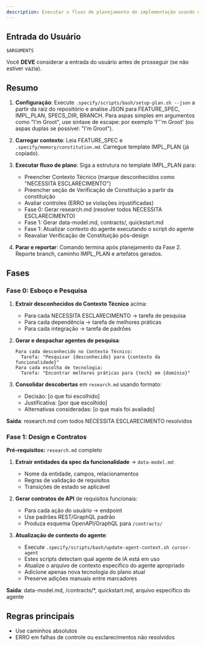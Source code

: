```yaml
---
description: Executar o fluxo de planejamento de implementação usando o template de plano para gerar artefatos de design.
---
```


## Entrada do Usuário

```text
$ARGUMENTS
```

Você **DEVE** considerar a entrada do usuário antes de prosseguir (se não estiver vazia).

## Resumo

1. **Configuração**: Execute `.specify/scripts/bash/setup-plan.sh --json` a partir da raiz do repositório e analise JSON para FEATURE_SPEC, IMPL_PLAN, SPECS_DIR, BRANCH. Para aspas simples em argumentos como "I'm Groot", use sintaxe de escape: por exemplo 'I'\''m Groot' (ou aspas duplas se possível: "I'm Groot").

2. **Carregar contexto**: Leia FEATURE_SPEC e `.specify/memory/constitution.md`. Carregue template IMPL_PLAN (já copiado).

3. **Executar fluxo de plano**: Siga a estrutura no template IMPL_PLAN para:

   - Preencher Contexto Técnico (marque desconhecidos como "NECESSITA ESCLARECIMENTO")
   - Preencher seção de Verificação de Constituição a partir da constituição
   - Avaliar controles (ERRO se violações injustificadas)
   - Fase 0: Gerar research.md (resolver todos NECESSITA ESCLARECIMENTO)
   - Fase 1: Gerar data-model.md, contracts/, quickstart.md
   - Fase 1: Atualizar contexto do agente executando o script do agente
   - Reavaliar Verificação de Constituição pós-design

4. **Parar e reportar**: Comando termina após planejamento da Fase 2. Reporte branch, caminho IMPL_PLAN e artefatos gerados.

## Fases

### Fase 0: Esboço e Pesquisa

1. **Extrair desconhecidos do Contexto Técnico** acima:

   - Para cada NECESSITA ESCLARECIMENTO → tarefa de pesquisa
   - Para cada dependência → tarefa de melhores práticas
   - Para cada integração → tarefa de padrões

2. **Gerar e despachar agentes de pesquisa**:

   ```
   Para cada desconhecido no Contexto Técnico:
     Tarefa: "Pesquisar {desconhecido} para {contexto da funcionalidade}"
   Para cada escolha de tecnologia:
     Tarefa: "Encontrar melhores práticas para {tech} em {domínio}"
   ```

3. **Consolidar descobertas** em `research.md` usando formato:
   - Decisão: [o que foi escolhido]
   - Justificativa: [por que escolhido]
   - Alternativas consideradas: [o que mais foi avaliado]

**Saída**: research.md com todos NECESSITA ESCLARECIMENTO resolvidos

### Fase 1: Design e Contratos

**Pré-requisitos:** `research.md` completo

1. **Extrair entidades da spec da funcionalidade** → `data-model.md`:

   - Nome da entidade, campos, relacionamentos
   - Regras de validação de requisitos
   - Transições de estado se aplicável

2. **Gerar contratos de API** de requisitos funcionais:

   - Para cada ação do usuário → endpoint
   - Use padrões REST/GraphQL padrão
   - Produza esquema OpenAPI/GraphQL para `/contracts/`

3. **Atualização de contexto do agente**:
   - Execute `.specify/scripts/bash/update-agent-context.sh cursor-agent`
   - Estes scripts detectam qual agente de IA está em uso
   - Atualize o arquivo de contexto específico do agente apropriado
   - Adicione apenas nova tecnologia do plano atual
   - Preserve adições manuais entre marcadores

**Saída**: data-model.md, /contracts/\*, quickstart.md, arquivo específico do agente

## Regras principais

- Use caminhos absolutos
- ERRO em falhas de controle ou esclarecimentos não resolvidos
